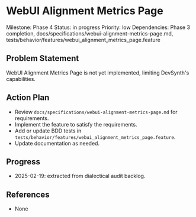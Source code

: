 # WebUI Alignment Metrics Page
Milestone: Phase 4
Status: in progress
Priority: low
Dependencies: Phase 3 completion, docs/specifications/webui-alignment-metrics-page.md, tests/behavior/features/webui_alignment_metrics_page.feature

## Problem Statement
WebUI Alignment Metrics Page is not yet implemented, limiting DevSynth's capabilities.


## Action Plan
- Review `docs/specifications/webui-alignment-metrics-page.md` for requirements.
- Implement the feature to satisfy the requirements.
- Add or update BDD tests in `tests/behavior/features/webui_alignment_metrics_page.feature`.
- Update documentation as needed.

## Progress
- 2025-02-19: extracted from dialectical audit backlog.

## References
- None

